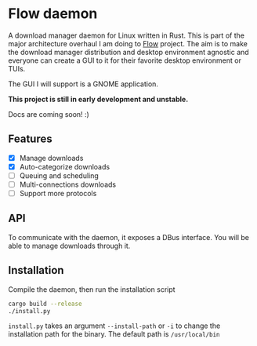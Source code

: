 # Flow daemon

A download manager daemon for Linux written in Rust. This is part of the major architecture overhaul I am doing to [Flow](https://github.com/essmehdi/flow) project. The aim is to make the download manager distribution and desktop environment agnostic and everyone can create a GUI to it for their favorite desktop environment or TUIs.

The GUI I will support is a GNOME application.

**This project is still in early development and unstable.**

Docs are coming soon! :)

## Features

- [x] Manage downloads
- [x] Auto-categorize downloads 
- [ ] Queuing and scheduling
- [ ] Multi-connections downloads
- [ ] Support more protocols

## API

To communicate with the daemon, it exposes a DBus interface. You will be able to manage downloads through it.

## Installation

Compile the daemon, then run the installation script

```sh
cargo build --release
./install.py
```

`install.py` takes an argument `--install-path` or `-i` to change the installation path for the binary. The default path is `/usr/local/bin`